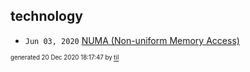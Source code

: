 ## technology


* <code>Jun 03, 2020</code> [NUMA (Non-uniform Memory Access)](2020-06-03T07-43-31-numa-non-uniform-memory-access.md)

<sup><sub>generated 20 Dec 2020 18:17:47 by <a href='https://github.com/senorprogrammer/til'>til</a></sub></sup>
